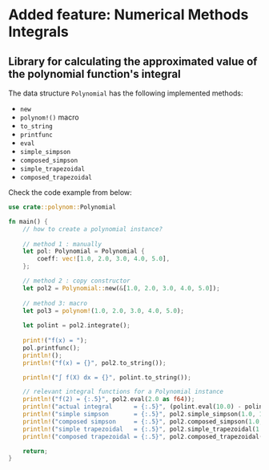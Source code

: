 # Added feature: Numerical Methods Integrals

## Library for calculating the approximated value of the polynomial function's integral

The data structure `Polynomial` has the following implemented methods:
- `new`
- `polynom!()` macro
- `to_string`
- `printfunc`
- `eval`
- `simple_simpson`
- `composed_simpson`
- `simple_trapezoidal`
- `composed_trapezoidal`


Check the code example from below:

```rust
use crate::polynom::Polynomial

fn main() {
    // how to create a polynomial instance? 
    
    // method 1 : manually
    let pol: Polynomial = Polynomial {
        coeff: vec![1.0, 2.0, 3.0, 4.0, 5.0],
    };

    // method 2 : copy constructor
    let pol2 = Polynomial::new(&[1.0, 2.0, 3.0, 4.0, 5.0]);
    
    // method 3: macro
    let pol3 = polynom!(1.0, 2.0, 3.0, 4.0, 5.0);
    
    let polint = pol2.integrate();
    
    print!("f(x) = ");
    pol.printfunc();
    println!();
    println!("f(x) = {}", pol2.to_string());

    println!("∫ f(X) dx = {}", polint.to_string());

    // relevant integral functions for a Polynomial instance
    println!("f(2) = {:.5}", pol2.eval(2.0 as f64));
    println!("actual integral      = {:.5}", (polint.eval(10.0) - polint.eval(1.0)));
    println!("simple simpson       = {:.5}", pol2.simple_simpson(1.0, 10.0));
    println!("composed simpson     = {:.5}", pol2.composed_simpson(1.0, 10.0, 125 as usize));
    println!("simple trapezoidal   = {:.5}", pol2.simple_trapezoidal(1.0, 10.0));
    println!("composed trapezoidal = {:.5}", pol2.composed_trapezoidal(1.0, 10.0, 125 as usize));

    return;
}
```
